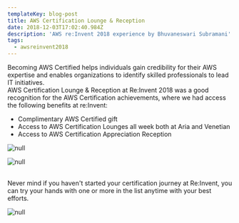 ```yaml
---
templateKey: blog-post
title: AWS Certification Lounge & Reception
date: 2018-12-03T17:02:40.984Z
description: 'AWS re:Invent 2018 experience by Bhuvaneswari Subramani'
tags:
  - awsreinvent2018
---
```

Becoming AWS Certified helps individuals gain credibility for their AWS expertise and enables organizations to identify skilled professionals to lead IT initiatives. \
AWS Certification Lounge & Reception at Re:Invent 2018 was a good recognition for the AWS Certification achievements, where we had access the following benefits at re:Invent:

* Complimentary AWS Certified gift
* Access to AWS Certification Lounges all week both at Aria and Venetian
* Access to AWS Certification Appreciation Reception

![null](/img/1_cert_receiption.png)

![null](/img/1_cert_lounge.png)

\
Never mind if you haven't started your certification journey at Re:Invent, you can try your hands with one or more in the list anytime with your best efforts.

![null](/img/cert.png)

